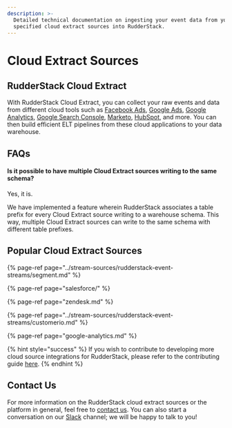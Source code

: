 ```yaml
---
description: >-
  Detailed technical documentation on ingesting your event data from your
  specified cloud extract sources into RudderStack.
---
```


# Cloud Extract Sources

## RudderStack Cloud Extract

With RudderStack Cloud Extract, you can collect your raw events and data from different cloud tools such as [Facebook Ads](https://www.facebook.com/business/ads), [Google Ads](https://ads.google.com/), [Google Analytics](https://analytics.google.com/), [Google Search Console](https://search.google.com/search-console/welcome), [Marketo](https://www.marketo.com/), [HubSpot](https://www.hubspot.com/), and more. You can then build efficient ELT pipelines from these cloud applications to your data warehouse.

## FAQs

#### Is it possible to have multiple Cloud Extract sources writing to the same schema?

Yes, it is. 

We have implemented a feature wherein RudderStack associates a table prefix for every Cloud Extract source writing to a warehouse schema. This way, multiple Cloud Extract sources can write to the same schema with different table prefixes.

## Popular Cloud Extract Sources

{% page-ref page="../stream-sources/rudderstack-event-streams/segment.md" %}

{% page-ref page="salesforce/" %}

{% page-ref page="zendesk.md" %}

{% page-ref page="../stream-sources/rudderstack-event-streams/customerio.md" %}

{% page-ref page="google-analytics.md" %}

{% hint style="success" %}
If you wish to contribute to developing more cloud source integrations for RudderStack, please refer to the contributing guide [here](https://github.com/rudderlabs/rudder-server/blob/master/CONTRIBUTING.md).
{% endhint %}

## Contact Us

For more information on the RudderStack cloud extract sources or the platform in general, feel free to [contact us](mailto:%20contact@rudderstack.com). You can also start a conversation on our [Slack](https://resources.rudderstack.com/join-rudderstack-slack) channel; we will be happy to talk to you!

